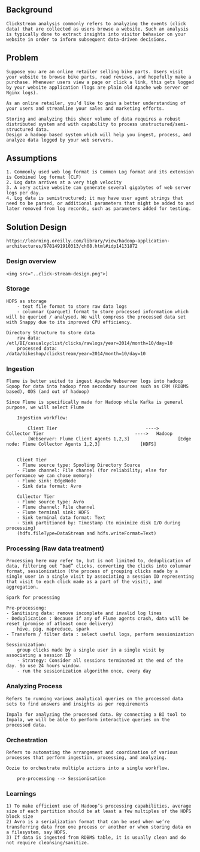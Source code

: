 ## Background

    Clickstream analysis commonly refers to analyzing the events (click data) that are collected as users browse a website. Such an analysis is typically done to extract insights into visitor behavior on your website in order to inform subsequent data-driven decisions.

## Problem

    Suppose you are an online retailer selling bike parts. Users visit your website to browse bike parts, read reviews, and hopefully make a purchase. Whenever users view a page or click a link, this gets logged by your website application (logs are plain old Apache web server or Nginx logs).

    As an online retailer, you’d like to gain a better understanding of your users and streamline your sales and marketing efforts. 

    Storing and analyzing this sheer volume of data requires a robust distributed system and with capability to process unstructured/semi-structured data. 
    Design a hadoop based system which will help you ingest, process, and analyze data logged by your web servers.


## Assumptions

    1. Commonly used web log format is Common Log format and its extension is Combined log format (CLF)
    2. Log data arrives at a very high velocity
    3. A very active website can generate several gigabytes of web server logs per day.
    4. Log data is semistructured; it may have user agent strings that need to be parsed, or additional parameters that might be added to and later removed from log records, such as parameters added for testing.


## Solution Design

    https://learning.oreilly.com/library/view/hadoop-application-architectures/9781491910313/ch08.html#idp14131872

### Design overview
    <img src="..click-stream-design.png">]


### Storage

    HDFS as storage
        - text file format to store raw data logs
        - columnar (parquet) format to store processed information which will be queried / analysed. We will compress the processed data set with Snappy due to its improved CPU efficiency.

    Directory Structure to store data
        raw data: /etl/BI/casualcyclist/clicks/rawlogs/year=2014/month=10/day=10
        processed data: /data/bikeshop/clickstream/year=2014/month=10/day=10


### Ingestion

    Flume is better suited to ingest Apache Webserver logs into hadoop
    Sqoop for data into hadoop from secondary sources such as CRM (RDBMS based), ODS (and out of hadoop)

    Since Flume is specifically made for Hadoop while Kafka is general purpose, we will select Flume

        Ingestion workflow:

            Client Tier                                 ---->       Collector Tier                                  ---->   Hadoop
            [Webserver: Flume Client Agents 1,2,3]                  [Edge node: Flume Collector Agents 1,2,3]               [HDFS]    


        Client Tier
        - Flume source type: Spooling Directory Source
        - Flume channel: File channel (for reliability; else for performance we can chose memory)
        - Flume sink: EdgeNode
        - Sink data format: Avro

        Collector Tier
        - Flume source type: Avro
        - Flume channel: File channel 
        - Flume terminal sink: HDFS 
        - Sink terminal data format: Text
        - Sink partitioned by: Timestamp (to minimize disk I/O during processing)
        (hdfs.fileType=DataStream and hdfs.writeFormat=Text)

       


### Processing (Raw data treatment)

    Processing here may refer to, but is not limited to, deduplication of data, filtering out “bad” clicks, converting the clicks into columnar format, sessionization (the process of grouping clicks made by a single user in a single visit by associating a session ID representing that visit to each click made as a part of the visit), and aggregation.

    Spark for processing

    Pre-processong:
    - Sanitising data: remove incomplete and invalid log lines
    - Deduplication : Because if any of Flume agents crash, data will be reset (promise of atleast once delivery)
        hive, pig, mapreduce, spark
    - Transform / filter data : select useful logs, perform sessionization

    Sessionization:
        group clicks made by a single user in a single visit by associating a session ID
        - Strategy: Consider all sessions terminated at the end of the day. So use 24 hours window.
        - run the sessionization algorithm once, every day 


### Analyzing Process

    Refers to running various analytical queries on the processed data sets to find answers and insights as per requirements

    Impala for analyzing the processed data. By connecting a BI tool to Impala, we will be able to perform interactive queries on the processed data.


### Orchestration

    Refers to automating the arrangement and coordination of various processes that perform ingestion, processing, and analyzing.

    Oozie to orchestrate multiple actions into a single workflow.

        pre-processing --> Sessionisation 


### Learnings

    1) To make efficient use of Hadoop’s processing capabilities, average size of each partition should be at least a few multiples of the HDFS block size 
    2) Avro is a serialization format that can be used when we’re transferring data from one process or another or when storing data on a filesystem, say HDFS.
    3) If data is ingested from RDBMS table, it is usually clean and do not require cleansing/sanitize.

